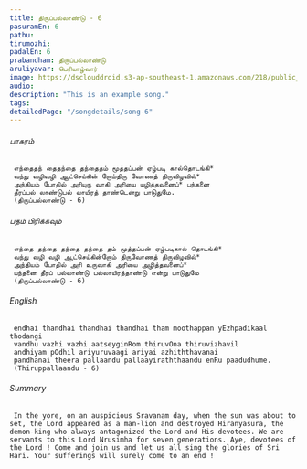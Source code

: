 ```yaml
---
title: ​திருப்பல்லாண்டு - 6
pasuramEn: 6
pathu: 
tirumozhi: 
padalEn: 6
prabandham: திருப்பல்லாண்டு
aruliyavar: பெரியாழ்வார்
image: https://dsclouddroid.s3-ap-southeast-1.amazonaws.com/218/public_1029e566f7163830217ad67104102255fe5a.jpg
audio: 
description: "This is an example song."
tags: 
detailedPage: "/songdetails/song-6"
---
```

###### பாசுரம்


	 எந்தைதந் தைதந்தை தந்தைதம் மூத்தப்பன் ஏழ்படி கால்தொடங்கி*
	 வந்து வழிவழி ஆட்செய்கின் றோம்திரு வோணத் திருவிழவில்*
	 அந்தியம் போதில் அரியுரு வாகி அரியை யழித்தவனைப்* பந்தனை
	 தீரப்பல் லாண்டுபல் லாயிரத் தாண்டென்று பாடுதுமே.
	 (திருப்பல்லாண்டு - 6)
	

###### பதம் பிரிக்கவும்


	 எந்தை தந்தை தந்தை தந்தை தம் மூத்தப்பன் ஏழ்படிகால் தொடங்கி* 
	 வந்து வழி வழி ஆட்செய்கின்றோம் திருவோணத் திருவிழவில்* 
	 அந்தியம் போதில் அரி உருவாகி அரியை அழித்தவனைப்* 
	 பந்தனை தீரப் பல்லாண்டு பல்லாயிரத்தாண்டு என்று பாடுதுமே
	 (திருப்பல்லாண்டு - 6)
	

###### English


	 endhai thandhai thandhai thandhai tham moothappan yEzhpadikaal thodangi
	 vandhu vazhi vazhi aatseyginRom thiruvOna thiruvizhavil
	 andhiyam pOdhil ariyuruvaagi ariyai azhiththavanai
	 pandhanai theera pallaandu pallaayiraththaandu enRu paadudhume.
	 (Thiruppallaandu - 6)
	

###### Summary


	 In the yore, on an auspicious Sravanam day, when the sun was about to set, the Lord appeared as a man-lion and destroyed Hiranyasura, the demon-king who always antagonized the Lord and His devotees. We are servants to this Lord Nrusimha for seven generations. Aye, devotees of the Lord ! Come and join us and let us all sing the glories of Sri Hari. Your sufferings will surely come to an end ! 
	